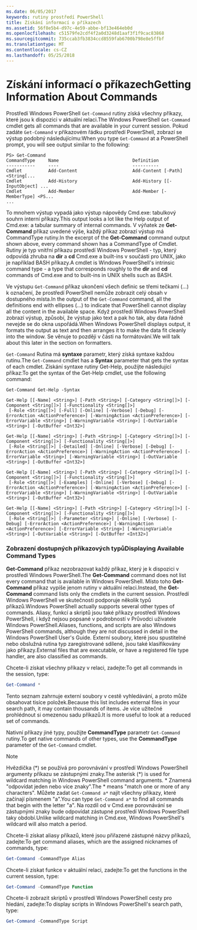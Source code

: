 ```yaml
---
ms.date: 06/05/2017
keywords: rutiny prostředí PowerShell
title: Získání informací o příkazech
ms.assetid: 56f8e5b4-d97c-4e59-abbe-bf13e464eb0d
ms.openlocfilehash: c51579fe2cdf4f2a0d3248d1aaf3f1f9cac83868
ms.sourcegitcommit: 735ccab3fb3834ccd8559fab6700b798e8e5ffbf
ms.translationtype: MT
ms.contentlocale: cs-CZ
ms.lasthandoff: 05/25/2018
---
```

# <a name="getting-information-about-commands"></a><span data-ttu-id="1a961-103">Získání informací o příkazech</span><span class="sxs-lookup"><span data-stu-id="1a961-103">Getting Information About Commands</span></span>
<span data-ttu-id="1a961-104">Prostředí Windows PowerShell `Get-Command` rutiny získá všechny příkazy, které jsou k dispozici v aktuální relaci.</span><span class="sxs-lookup"><span data-stu-id="1a961-104">The Windows PowerShell `Get-Command` cmdlet gets all commands that are available in your current session.</span></span> <span data-ttu-id="1a961-105">Pokud zadáte `Get-Command` v příkazovém řádku prostředí PowerShell, zobrazí se výstup podobný následujícímu:</span><span class="sxs-lookup"><span data-stu-id="1a961-105">When you type `Get-Command` at a PowerShell prompt, you will see output similar to the following:</span></span>

```
PS> Get-Command
CommandType     Name                            Definition
-----------     ----                            ----------
Cmdlet          Add-Content                     Add-Content [-Path] <String[...
Cmdlet          Add-History                     Add-History [[-InputObject] ...
Cmdlet          Add-Member                      Add-Member [-MemberType] <PS...
...
```

<span data-ttu-id="1a961-106">To mnohem výstup vypadá jako výstup nápovědy Cmd.exe: tabulkový souhrn interní příkazy.</span><span class="sxs-lookup"><span data-stu-id="1a961-106">This output looks a lot like the Help output of Cmd.exe: a tabular summary of internal commands.</span></span> <span data-ttu-id="1a961-107">V výňatek ze **Get-Command** příkaz uvedené výše, každý příkaz zobrazí výstup má CommandType rutiny.</span><span class="sxs-lookup"><span data-stu-id="1a961-107">In the excerpt of the **Get-Command** command output shown above, every command shown has a CommandType of Cmdlet.</span></span> <span data-ttu-id="1a961-108">Rutiny je typ vnitřní příkazu prostředí Windows PowerShell - typ, který odpovídá zhruba na **dir** a **cd** Cmd.exe a built-ins v součásti pro UNIX, jako je například BASH příkazy.</span><span class="sxs-lookup"><span data-stu-id="1a961-108">A cmdlet is Windows PowerShell's intrinsic command type - a type that corresponds roughly to the **dir** and **cd** commands of Cmd.exe and to built-ins in UNIX shells such as BASH.</span></span>

<span data-ttu-id="1a961-109">Ve výstupu `Get-Command` příkaz ukončení všech definic se třemi tečkami (...) k označení, že prostředí PowerShell nemůže zobrazit celý obsah v dostupného místa.</span><span class="sxs-lookup"><span data-stu-id="1a961-109">In the output of the `Get-Command` command, all the definitions end with ellipses (...) to indicate that PowerShell cannot display all the content in the available space.</span></span> <span data-ttu-id="1a961-110">Když prostředí Windows PowerShell zobrazí výstup, způsobí, že výstup jako text a pak ho tak, aby data řádně nevejde se do okna uspořádá.</span><span class="sxs-lookup"><span data-stu-id="1a961-110">When Windows PowerShell displays output, it formats the output as text and then arranges it to make the data fit cleanly into the window.</span></span> <span data-ttu-id="1a961-111">Se věnuje to později v části na formátování.</span><span class="sxs-lookup"><span data-stu-id="1a961-111">We will talk about this later in the section on formatters.</span></span>

<span data-ttu-id="1a961-112">`Get-Command` Rutina má **syntaxe** parametr, který získá syntaxe každou rutinu.</span><span class="sxs-lookup"><span data-stu-id="1a961-112">The `Get-Command` cmdlet has a **Syntax** parameter that gets the syntax of each cmdlet.</span></span> <span data-ttu-id="1a961-113">Získání syntaxe rutiny Get-Help, použijte následující příkaz:</span><span class="sxs-lookup"><span data-stu-id="1a961-113">To get the syntax of the Get-Help cmdlet, use the following command:</span></span>

```
Get-Command Get-Help -Syntax

Get-Help [[-Name] <String>] [-Path <String>] [-Category <String[]>] [-Component <String[]>] [-Functionality <String[]>]
 [-Role <String[]>] [-Full] [-Online] [-Verbose] [-Debug] [-ErrorAction <ActionPreference>] [-WarningAction <ActionPreference>] [-ErrorVariable <String>] [-WarningVariable <String>] [-OutVariable <String>] [-OutBuffer <Int32>]

Get-Help [[-Name] <String>] [-Path <String>] [-Category <String[]>] [-Component <String[]>] [-Functionality <String[]>]
 [-Role <String[]>] [-Detailed] [-Online] [-Verbose] [-Debug] [-ErrorAction <ActionPreference>] [-WarningAction <ActionPreference>] [-ErrorVariable <String>] [-WarningVariable <String>] [-OutVariable <String>] [-OutBuffer <Int32>]

Get-Help [[-Name] <String>] [-Path <String>] [-Category <String[]>] [-Component <String[]>] [-Functionality <String[]>]
 [-Role <String[]>] [-Examples] [-Online] [-Verbose] [-Debug] [-ErrorAction <ActionPreference>] [-WarningAction <ActionPreference>] [-ErrorVariable <String>] [-WarningVariable <String>] [-OutVariable <String>] [-OutBuffer <Int32>]

Get-Help [[-Name] <String>] [-Path <String>] [-Category <String[]>] [-Component <String[]>] [-Functionality <String[]>]
 [-Role <String[]>] [-Parameter <String>] [-Online] [-Verbose] [-Debug] [-ErrorAction <ActionPreference>] [-WarningAction <ActionPreference>] [-ErrorVariable <String>] [-WarningVariable <String>] [-OutVariable <String>] [-OutBuffer <Int32>]
```

### <a name="displaying-available-command-types"></a><span data-ttu-id="1a961-114">Zobrazení dostupných příkazových typů</span><span class="sxs-lookup"><span data-stu-id="1a961-114">Displaying Available Command Types</span></span>
<span data-ttu-id="1a961-115">**Get-Command** příkaz nezobrazovat každý příkaz, který je k dispozici v prostředí Windows PowerShell.</span><span class="sxs-lookup"><span data-stu-id="1a961-115">The **Get-Command** command does not list every command that is available in Windows PowerShell.</span></span> <span data-ttu-id="1a961-116">Místo toho **Get-Command** příkaz vypíše jenom rutiny v aktuální relaci.</span><span class="sxs-lookup"><span data-stu-id="1a961-116">Instead, the **Get-Command** command lists only the cmdlets in the current session.</span></span> <span data-ttu-id="1a961-117">Prostředí Windows PowerShell ve skutečnosti podporuje několik typů příkazů.</span><span class="sxs-lookup"><span data-stu-id="1a961-117">Windows PowerShell actually supports several other types of commands.</span></span> <span data-ttu-id="1a961-118">Aliasy, funkcí a skriptů jsou také příkazy prostředí Windows PowerShell, i když nejsou popsané v podrobností v Průvodci uživatele Windows PowerShell.</span><span class="sxs-lookup"><span data-stu-id="1a961-118">Aliases, functions, and scripts are also Windows PowerShell commands, although they are not discussed in detail in the Windows PowerShell User's Guide.</span></span> <span data-ttu-id="1a961-119">Externí soubory, které jsou spustitelné nebo obslužná rutina typ zaregistrované sdílené, jsou také klasifikovány jako příkazy.</span><span class="sxs-lookup"><span data-stu-id="1a961-119">External files that are executable, or have a registered file type handler, are also classified as commands.</span></span>

<span data-ttu-id="1a961-120">Chcete-li získat všechny příkazy v relaci, zadejte:</span><span class="sxs-lookup"><span data-stu-id="1a961-120">To get all commands in the session, type:</span></span>

```powershell
Get-Command *
```

<span data-ttu-id="1a961-121">Tento seznam zahrnuje externí soubory v cestě vyhledávání, a proto může obsahovat tisíce položek.</span><span class="sxs-lookup"><span data-stu-id="1a961-121">Because this list includes external files in your search path, it may contain thousands of items.</span></span> <span data-ttu-id="1a961-122">Je více užitečné prohlédnout si omezenou sadu příkazů.</span><span class="sxs-lookup"><span data-stu-id="1a961-122">It is more useful to look at a reduced set of commands.</span></span>

<span data-ttu-id="1a961-123">Nativní příkazy jiné typy, použijte **CommandType** parametr `Get-Command` rutiny.</span><span class="sxs-lookup"><span data-stu-id="1a961-123">To get native commands of other types, use the **CommandType** parameter of the `Get-Command` cmdlet.</span></span>

> [!NOTE]
> <span data-ttu-id="1a961-124">Hvězdička (\*) se používá pro porovnávání v prostředí Windows PowerShell argumenty příkazu se zástupnými znaky.</span><span class="sxs-lookup"><span data-stu-id="1a961-124">The asterisk (\*) is used for wildcard matching in Windows PowerShell command arguments.</span></span> <span data-ttu-id="1a961-125">\* Znamená "odpovídat jeden nebo více znaky".</span><span class="sxs-lookup"><span data-stu-id="1a961-125">The \* means "match one or more of any characters".</span></span> <span data-ttu-id="1a961-126">Můžete zadat `Get-Command a*` najít všechny příkazy, které začínají písmenem "a".</span><span class="sxs-lookup"><span data-stu-id="1a961-126">You can type `Get-Command a*` to find all commands that begin with the letter "a".</span></span> <span data-ttu-id="1a961-127">Na rozdíl od v Cmd.exe porovnávání se zástupnými znaky bude odpovídat zástupné prostředí Windows PowerShell taky období.</span><span class="sxs-lookup"><span data-stu-id="1a961-127">Unlike wildcard matching in Cmd.exe, Windows PowerShell's wildcard will also match a period.</span></span>

<span data-ttu-id="1a961-128">Chcete-li získat aliasy příkazů, které jsou přiřazené zástupné názvy příkazů, zadejte:</span><span class="sxs-lookup"><span data-stu-id="1a961-128">To get command aliases, which are the assigned nicknames of commands, type:</span></span>

```powershell
Get-Command -CommandType Alias
```

<span data-ttu-id="1a961-129">Chcete-li získat funkce v aktuální relaci, zadejte:</span><span class="sxs-lookup"><span data-stu-id="1a961-129">To get the functions in the current session, type:</span></span>

```powershell
Get-Command -CommandType Function
```

<span data-ttu-id="1a961-130">Chcete-li zobrazit skriptů v prostředí Windows PowerShell cesty pro hledání, zadejte:</span><span class="sxs-lookup"><span data-stu-id="1a961-130">To display scripts in Windows PowerShell's search path, type:</span></span>

```powershell
Get-Command -CommandType Script
```
